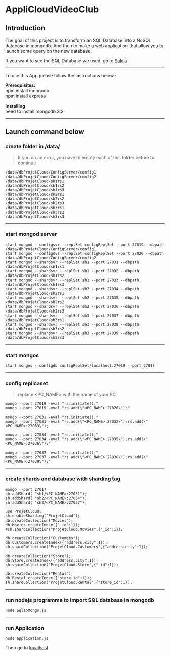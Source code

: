 # AppliCloudVideoClub

## Introduction

The goal of this project is to transform an SQL Database into a NoSQL database in mongodb. And then to make a web application that allow you to launch some query on the new database.

If you want to see the SQL Database we used, go to [Sakila](https://relational.fit.cvut.cz/dataset/Sakila)

---
To use this App please follow the instructions below :

__Prerequisites:__  
	npm install mongodb  
	npm install express  

__Installing__  
	need to install mongodb 3.2  

---
## Launch command below

### create folder in /data/
> If you do an error, you have to empty each of this folder before to continue

	/data/dbProjetCloud/ConfigServer/config1
	/data/dbProjetCloud/ConfigServer/config2
	/data/dbProjetCloud/sh1rs1
	/data/dbProjetCloud/sh1rs2
	/data/dbProjetCloud/sh1rs3
	/data/dbProjetCloud/sh2rs1
	/data/dbProjetCloud/sh2rs2
	/data/dbProjetCloud/sh2rs3
	/data/dbProjetCloud/sh3rs1
	/data/dbProjetCloud/sh3rs2
	/data/dbProjetCloud/sh3rs3

---
### start mongod server
    start mongod --configsvr --replSet configReplSet --port 27019 --dbpath /data/dbProjetCloud/ConfigServer/config1
    start mongod --configsvr --replSet configReplSet --port 27020 --dbpath /data/dbProjetCloud/ConfigServer/config2
    start mongod --shardsvr --replSet sh1 --port 27031 --dbpath /data/dbProjetCloud/sh1rs1
    start mongod --shardsvr --replSet sh1 --port 27032 --dbpath /data/dbProjetCloud/sh1rs2
    start mongod --shardsvr --replSet sh1 --port 27033 --dbpath /data/dbProjetCloud/sh1rs3
    start mongod --shardsvr --replSet sh2 --port 27034 --dbpath /data/dbProjetCloud/sh2rs1
    start mongod --shardsvr --replSet sh2 --port 27035 --dbpath /data/dbProjetCloud/sh2rs2
    start mongod --shardsvr --replSet sh2 --port 27036 --dbpath /data/dbProjetCloud/sh2rs3
    start mongod --shardsvr --replSet sh3 --port 27037 --dbpath /data/dbProjetCloud/sh3rs1
    start mongod --shardsvr --replSet sh3 --port 27038 --dbpath /data/dbProjetCloud/sh3rs2
    start mongod --shardsvr --replSet sh3 --port 27039 --dbpath /data/dbProjetCloud/sh3rs3

---
### start mongos
	
    start mongos --configdb configReplSet/localhost:27019 --port 27017

---
### config replicaset
> replace <PC_NAME> with the name of your PC 

    mongo --port 27019 -eval "rs.initiate();"
    mongo --port 27019 -eval "rs.add(\"<PC_NAME>:27020\");"

    mongo --port 27031 -eval "rs.initiate();"
    mongo --port 27031 -eval "rs.add(\"<PC_NAME>:27032\");rs.add(\"<PC_NAME>:27033\");

    mongo --port 27034 -eval "rs.initiate();"
    mongo --port 27034 -eval "rs.add(\"<PC_NAME>:27035\");rs.add(\"<PC_NAME>:27036\");"
	
    mongo --port 27037 -eval "rs.initiate();"
    mongo --port 27037 -eval "rs.add(\"<PC_NAME>:27038\");rs.add(\"<PC_NAME>:27039\");"
		
---
### create shards and database with sharding tag
		
    mongo --port 27017
	sh.addShard( "sh1/<PC_NAME>:27031");
	sh.addShard( "sh2/<PC_NAME>:27034");
	sh.addShard( "sh3/<PC_NAME>:27037");
	
	use ProjetCloud;
	sh.enableSharding("ProjetCloud");
	db.createCollection("Movies");
	db.Movies.createIndex({"_id":1});
	#sh.shardCollection("ProjetCloud.Movies",{"_id":1});

	db.createCollection("Customers");
	db.Customers.createIndex({"address.city":1});
	sh.shardCollection("ProjetCloud.Customers",{"address.city":1});
	
	db.createCollection("Store");
	db.Store.createIndex({"address.city":1});
	sh.shardCollection("ProjetCloud.Store",{"_id":1});
	
	db.createCollection("Rental");
	db.Rental.createIndex({"store_id":1});
	sh.shardCollection("ProjetCloud.Rental",{"store_id":1});
	
---
### run nodejs programme to import SQL database in mongodb

    node SqlToMongo.js

---
### run Application

    node application.js
Then go to [localhost](http://localhost:3000)
